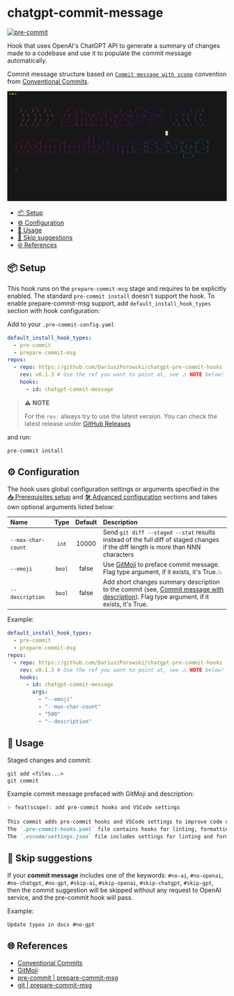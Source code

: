 # chatgpt-commit-message

[![pre-commit](https://img.shields.io/badge/pre--commit-enabled-brightgreen?logo=pre-commit&style=flat-square)](https://github.com/pre-commit/pre-commit)

Hook that uses OpenAI's ChatGPT API to generate a summary of changes made to a codebase and use it to populate the commit message automatically.

Commit message structure based on [`Commit message with scope`](https://www.conventionalcommits.org/en/v1.0.0/#commit-message-with-scope) convention from [Conventional Commits](https://www.conventionalcommits.org).

![chatgpt-commit-message](https://raw.githubusercontent.com/dariuszporowski/chatgpt-pre-commit-hooks/main/docs/assets/demos/chatgpt_commit_message.gif)

- [📦 Setup](#-setup)
- [⚙️ Configuration](#️-configuration)
- [💪 Usage](#-usage)
- [🚫 Skip suggestions](#-skip-suggestions)
- [🌐 References](#-references)

## 📦 Setup

This hook runs on the `prepare-commit-msg` stage and requires to be explicitly enabled. The standard `pre-commit install` doesn't support the hook. To enable prepare-commit-msg support, add `default_install_hook_types` section with hook configuration:

Add to your `.pre-commit-config.yaml`

```yaml
default_install_hook_types:
  - pre-commit
  - prepare-commit-msg
repos:
  - repo: https://github.com/DariuszPorowski/chatgpt-pre-commit-hooks
    rev: v0.1.3 # Use the ref you want to point at, see ⚠️ NOTE below!
    hooks:
      - id: chatgpt-commit-message
```

> ⚠️ **NOTE**
>
> For the `rev:` always try to use the latest version. You can check the latest release under [GitHub Releases](https://github.com/DariuszPorowski/chatgpt-pre-commit-hooks/releases/latest)

and run:

```shell
pre-commit install
```

## ⚙️ Configuration

The hook uses global configuration settings or arguments specified in the [📥 Prerequisites setup](https://github.com/DariuszPorowski/chatgpt-pre-commit-hooks/blob/main/README.md#-prerequisites-setup) and [🛠️ Advanced configuration](https://github.com/DariuszPorowski/chatgpt-pre-commit-hooks/blob/main/README.md#️-advanced-configuration) sections and takes own optional arguments listed below:

| Name               | Type | Default | Description                                                                                                                                                                                                                                           |
|:-------------------|:----:|:-------:|:------------------------------------------------------------------------------------------------------------------------------------------------------------------------------------------------------------------------------------------------------|
| `--max-char-count` | `int`  |  10000  | Send `git diff --staged --stat` results instead of the full diff of staged changes if the diff length is more than NNN characters                                                                                                                     |
| `--emoji`          | `bool` |  false  | Use [GitMoji](https://gitmoji.dev) to preface commit message. Flag type argument, if it exists, it's True.💥                                                                                                                                          |
| `--description`    | `bool` |  false  | Add short changes summary description to the commit (see, [Commit message with description](https://www.conventionalcommits.org/en/v1.0.0/#commit-message-with-description-and-breaking-change-footer)). Flag type argument, if it exists, it's True. |

Example:

```yaml
default_install_hook_types:
  - pre-commit
  - prepare-commit-msg
repos:
  - repo: https://github.com/DariuszPorowski/chatgpt-pre-commit-hooks
    rev: v0.1.3 # Use the ref you want to point at, see ⚠️ NOTE below!
    hooks:
      - id: chatgpt-commit-message
        args:
          - "--emoji"
          - "--max-char-count"
          - "500"
          - "--description"
```

## 💪 Usage

Staged changes and commit:

```shell
git add <files...>
git commit
```

Example commit message prefaced with GitMoji and description:

```md
✨ feat(scope): add pre-commit hooks and VSCode settings

This commit adds pre-commit hooks and VSCode settings to improve code quality and consistency.
The `.pre-commit-hooks.yaml` file contains hooks for linting, formatting, and checking for security vulnerabilities.
The `.vscode/settings.json` file includes settings for linting and formatting on save.
```

## 🚫 Skip suggestions

If your **commit message** includes one of the keywords: `#no-ai`, `#no-openai`, `#no-chatgpt`, `#no-gpt`, `#skip-ai`, `#skip-openai`, `#skip-chatgpt`, `#skip-gpt`, then the commit suggestion will be skipped without any request to OpenAI service, and the pre-commit hook will pass.

Example:

```text
Update typos in docs #no-gpt
```

## 🌐 References

- [Conventional Commits](https://www.conventionalcommits.org)
- [GitMoji](https://gitmoji.dev)
- [pre-commit | prepare-commit-msg](https://pre-commit.com/index.html#prepare-commit-msg)
- [git | prepare-commit-msg](https://git-scm.com/docs/githooks#_prepare_commit_msg)
